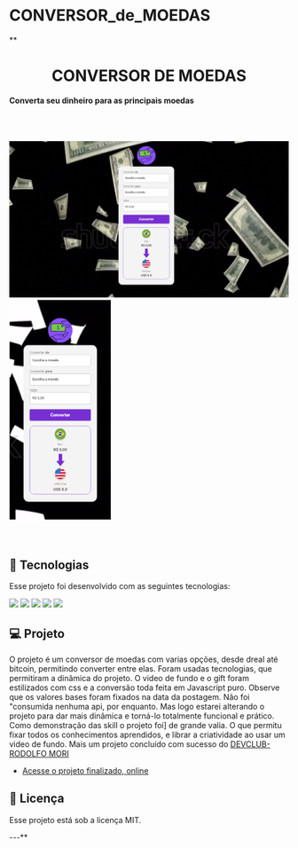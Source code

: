 # CONVERSOR_de_MOEDAS

**<h1 align="center">CONVERSOR DE MOEDAS</h1>

**Converta seu dinheiro para as principais moedas**

<br>
<br>
<br>

<div>
  <img src="https://github.com/MVSDias/CONVERSOR_de_MOEDAS/blob/main/images/desktop.conversor.png?raw=true" width="700px"/>
  <img src="https://github.com/MVSDias/CONVERSOR_de_MOEDAS/blob/main/images/mobile.conversor.png?raw=true" height="400px"/>
</div>
<br>
<br>



## 🚀 Tecnologias

Esse projeto foi desenvolvido com as seguintes tecnologias:

<img src="https://img.shields.io/badge/HTML5-E34F26?style=for-the-badge&logo=html5&logoColor=white"/>
<img src="https://img.shields.io/badge/CSS3-1572B6?style=for-the-badge&logo=css3&logoColor=white"/>
<img src="https://img.shields.io/badge/JavaScript-F7DF1E?style=for-the-badge&logo=javascript&logoColor=black"/>
<img src="https://cdn.jsdelivr.net/gh/devicons/devicon/icons/github/github-original-wordmark.svg" width="35px" />
<img src="https://cdn.jsdelivr.net/gh/devicons/devicon/icons/git/git-plain-wordmark.svg" width="50px"/>

## 💻 Projeto

O projeto é um conversor de moedas com varias opções, desde dreal até bitcoin, permitindo converter entre elas. 
Foram usadas tecnologias, que permitiram a dinâmica do projeto. O video de fundo e o gift foram estilizados com css
e a conversão toda feita em Javascript puro. Observe que os valores bases foram fixados na data da postagem. Não foi "consumida nenhuma api, por enquanto.
Mas logo estarei alterando o projeto para dar mais dinâmica e torná-lo totalmente funcional e prático. Como demonstração das skill o projeto foi]
de grande valia. O que permitu fixar todos os conhecimentos aprendidos, e librar a criatividade ao usar um video de fundo.
Mais um projeto concluído com sucesso do <a href="https://rodolfomori.com.br/devclub/"> DEVCLUB- RODOLFO MORI</a>
- [Acesse o projeto finalizado, online]( https://mvsdias.github.io/CONVERSOR_de_MOEDAS/)





## :memo: Licença

Esse projeto está sob a licença MIT.

---**
